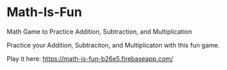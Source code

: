 # Math-Is-Fun
Math Game to Practice Addition, Subtraction, and Multiplication 

Practice your Addition, Subtraciton, and Multiplicaton with this fun game.

Play it here: https://math-is-fun-b26e5.firebaseapp.com/
